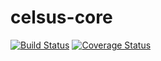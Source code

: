 celsus-core
===========
[![Build Status](https://travis-ci.org/Maev4l/celsus-core.svg?branch=master)](https://travis-ci.org/Maev4l/celsus-core)
[![Coverage Status](https://coveralls.io/repos/github/Maev4l/celsus-core/badge.svg)](https://coveralls.io/github/Maev4l/celsus-core)